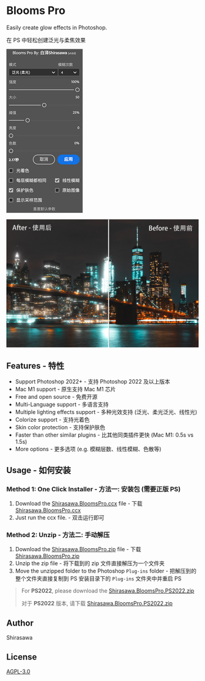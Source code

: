 # Blooms Pro

Easily create glow effects in Photoshop.

在 PS 中轻松创建泛光与柔焦效果

![Screenshot](screenshots/home.jpg)

![Sample](screenshots/sample.jpg)

## Features - 特性

- Support Photoshop 2022+ - 支持 Photoshop 2022 及以上版本
- Mac M1 support - 原生支持 Mac M1 芯片
- Free and open source - 免费开源
- Multi-Language support - 多语言支持
- Multiple lighting effects support - 多种光效支持 (泛光、柔光泛光、线性光)
- Colorize support - 支持光着色
- Skin color protection - 支持保护肤色
- Faster than other similar plugins - 比其他同类插件更快 (Mac M1: 0.5s vs 1.5s)
- More options - 更多选项 (e.g. 模糊层数、线性模糊、色散等)

## Usage - 如何安装

### Method 1: One Click Installer - 方法一: 安装包 **(需要正版 PS)**

1. Download the [Shirasawa.BloomsPro.ccx](https://github.com/ShirasawaSama/Blooms-Pro/releases/latest/download/Shirasawa.BloomsPro.ccx) file - 下载 [Shirasawa.BloomsPro.ccx](https://github.com/ShirasawaSama/Blooms-Pro/releases/latest/download/Shirasawa.BloomsPro.ccx)
2. Just run the ccx file. - 双击运行即可

### Method 2: Unzip - 方法二: 手动解压

1. Download the [Shirasawa.BloomsPro.zip](https://github.com/ShirasawaSama/Blooms-Pro/releases/latest/download/Shirasawa.BloomsPro.zip) file - 下载 [Shirasawa.BloomsPro.zip](https://github.com/ShirasawaSama/Blooms-Pro/releases/latest/download/Shirasawa.BloomsPro.zip)
2. Unzip the zip file - 将下载到的 zip 文件直接解压为一个文件夹
3. Move the unzipped folder to the Photoshop `Plug-ins` folder - 把解压到的整个文件夹直接复制到 PS 安装目录下的 `Plug-ins` 文件夹中并重启 PS

> For **PS2022**, please download the [Shirasawa.BloomsPro.PS2022.zip](https://github.com/ShirasawaSama/Blooms-Pro/releases/latest/download/Shirasawa.BloomsPro.PS2022.zip)
>
> 对于 **PS2022** 版本, 请下载 [Shirasawa.BloomsPro.PS2022.zip](https://github.com/ShirasawaSama/Blooms-Pro/releases/latest/download/Shirasawa.BloomsPro.PS2022.zip)

## Author

Shirasawa

## License

[AGPL-3.0](LICENSE)
